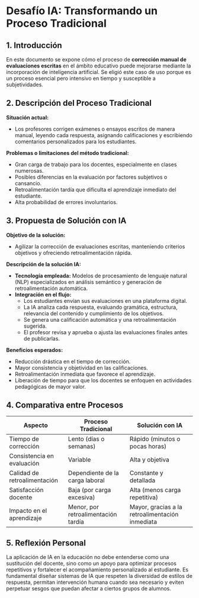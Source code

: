# Desafío IA: Transformando un Proceso Tradicional

## 1. Introducción
En este documento se expone cómo el proceso de **corrección manual de evaluaciones escritas** en el ámbito educativo puede mejorarse mediante la incorporación de inteligencia artificial. Se eligió este caso de uso porque es un proceso esencial pero intensivo en tiempo y susceptible a subjetividades.

## 2. Descripción del Proceso Tradicional

**Situación actual:**  
- Los profesores corrigen exámenes o ensayos escritos de manera manual, leyendo cada respuesta, asignando calificaciones y escribiendo comentarios personalizados para los estudiantes.

**Problemas o limitaciones del método tradicional:**  
- Gran carga de trabajo para los docentes, especialmente en clases numerosas.  
- Posibles diferencias en la evaluación por factores subjetivos o cansancio.  
- Retroalimentación tardía que dificulta el aprendizaje inmediato del estudiante.  
- Alta probabilidad de errores involuntarios.

## 3. Propuesta de Solución con IA

**Objetivo de la solución:**  
- Agilizar la corrección de evaluaciones escritas, manteniendo criterios objetivos y ofreciendo retroalimentación rápida.

**Descripción de la solución IA:**  
- **Tecnología empleada:** Modelos de procesamiento de lenguaje natural (NLP) especializados en análisis semántico y generación de retroalimentación automática.  
- **Integración en el flujo:**
  - Los estudiantes envían sus evaluaciones en una plataforma digital.
  - La IA analiza cada respuesta, evaluando gramática, estructura, relevancia del contenido y cumplimiento de los objetivos.
  - Se genera una calificación automática y una retroalimentación sugerida.
  - El profesor revisa y aprueba o ajusta las evaluaciones finales antes de publicarlas.

**Beneficios esperados:**  
- Reducción drástica en el tiempo de corrección.  
- Mayor consistencia y objetividad en las calificaciones.  
- Retroalimentación inmediata que favorece el aprendizaje.  
- Liberación de tiempo para que los docentes se enfoquen en actividades pedagógicas de mayor valor.

## 4. Comparativa entre Procesos

| Aspecto                    | Proceso Tradicional              | Solución con IA                         |
|----------------------------|----------------------------------|-----------------------------------------|
| Tiempo de corrección        | Lento (días o semanas)            | Rápido (minutos o pocas horas)          |
| Consistencia en evaluación | Variable                          | Alta y objetiva                         |
| Calidad de retroalimentación| Dependiente de la carga laboral   | Constante y detallada                   |
| Satisfacción docente        | Baja (por carga excesiva)         | Alta (menos carga repetitiva)           |
| Impacto en el aprendizaje   | Menor, por retroalimentación tardía| Mayor, gracias a la retroalimentación inmediata |

## 5. Reflexión Personal

La aplicación de IA en la educación no debe entenderse como una sustitución del docente, sino como un apoyo para optimizar procesos repetitivos y fortalecer el acompañamiento personalizado al estudiante. Es fundamental diseñar sistemas de IA que respeten la diversidad de estilos de respuesta, permitan intervención humana cuando sea necesario y eviten perpetuar sesgos que puedan afectar a ciertos grupos de alumnos.
